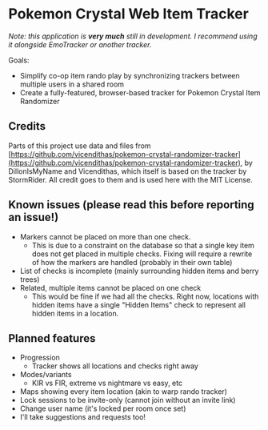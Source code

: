 # Pokemon Crystal Web Item Tracker

_Note: this application is **very much** still in development. I recommend using it alongside EmoTracker or another tracker._

Goals:

- Simplify co-op item rando play by synchronizing trackers between multiple users in a shared room
- Create a fully-featured, browser-based tracker for Pokemon Crystal Item Randomizer

## Credits

Parts of this project use data and files from [https://github.com/vicendithas/pokemon-crystal-randomizer-tracker](https://github.com/vicendithas/pokemon-crystal-randomizer-tracker), by DillonIsMyName and Vicendithas, which itself is based on the tracker by StormRider. All credit goes to them and is used here with the MIT License.

## Known issues (**please read this before reporting an issue!**)

- Markers cannot be placed on more than one check.
  - This is due to a constraint on the database so that a single key item does not get placed in multiple checks. Fixing will require a rewrite of how the markers are handled (probably in their own table)
- List of checks is incomplete (mainly surrounding hidden items and berry trees)
- Related, multiple items cannot be placed on one check
  - This would be fine if we had all the checks. Right now, locations with hidden items have a single "Hidden Items" check to represent all hidden items in a location.

## Planned features

- Progression
  - Tracker shows all locations and checks right away
- Modes/variants
  - KIR vs FIR, extreme vs nightmare vs easy, etc
- Maps showing every item location (akin to warp rando tracker)
- Lock sessions to be invite-only (cannot join without an invite link)
- Change user name (it's locked per room once set)
- I'll take suggestions and requests too!
